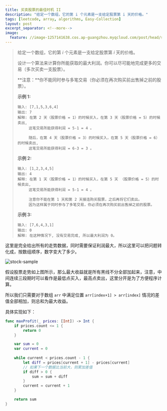 ```yaml
---
title: 买卖股票的最佳时机 II
description: "给定一个数组，它的第 i 个元素是一支给定股票第 i 天的价格。"
tags: [leetcode, array, algorithms, Easy-Collection]
layout: post
excerpt_separator: <!--more-->
image:
  feature: //image-1257141638.cos.ap-guangzhou.myqcloud.com/post/head/stock.jpg
---
```


> 给定一个数组，它的第 *i* 个元素是一支给定股票第 *i* 天的价格。
>
> 设计一个算法来计算你所能获取的最大利润。你可以尽可能地完成更多的交易（多次买卖一支股票）。
>
> **注意：**你不能同时参与多笔交易（你必须在再次购买前出售掉之前的股票）。
>
> **示例 1:**
>
> ```
> 输入: [7,1,5,3,6,4]
> 输出: 7
> 解释: 在第 2 天（股票价格 = 1）的时候买入，在第 3 天（股票价格 = 5）的时候卖出, 
>      这笔交易所能获得利润 = 5-1 = 4 。
>      
>      随后，在第 4 天（股票价格 = 3）的时候买入，在第 5 天（股票价格 = 6）的时候卖出, 
>      这笔交易所能获得利润 = 6-3 = 3 。
> ```
>
> **示例 2:**
>
> ```
> 输入: [1,2,3,4,5]
> 输出: 4
> 解释: 在第 1 天（股票价格 = 1）的时候买入，在第 5 天 （股票价格 = 5）的时候卖出, 
>      这笔交易所能获得利润 = 5-1 = 4 。
>      
>      注意你不能在第 1 天和第 2 天接连购买股票，之后再将它们卖出。
>      因为这样属于同时参与了多笔交易，你必须在再次购买前出售掉之前的股票。
> ```
>
> **示例 3:**
>
> ```
> 输入: [7,6,4,3,1]
> 输出: 0
> 解释: 在这种情况下, 没有交易完成, 所以最大利润为 0。
> ```

这里是完全给出所有的走势数据，同时需要保证利润最大，所以这里可以把问题转化成，按数组顺序，数字变大了多少。

![stock-sample](https://image-1257141638.cos.ap-guangzhou.myqcloud.com/post/head/stock-sample.png)

假设股票走势如上图所示，那么最大收益就是所有黑线不分全部加起来，注意，中间连续三段期时可以看作是最低点买入，最高点卖出，这里分开是为了方便程序计算。

所以我们只需要对于数组 `arr` 中满足位置  `arr[index+1] > arr[index]` 情况的差值全部相加，则总和为最大收益。

具体实现如下：

```swift
func maxProfit(_ prices: [Int]) -> Int {
    if prices.count <= 1 {
        return 0
    }

    var sum = 0
    var current = 0
    
    while current < prices.count - 1 {
        let diff = prices[current + 1] - prices[current]
        // 如果下一个数据比当前大，则累加差值
        if diff > 0 {
            sum = sum + diff
        }
        current = current + 1
    }

    return sum
}
```